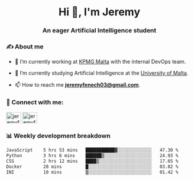<h1 align="center">Hi 👋, I'm Jeremy</h1>
<h3 align="center">An eager Artificial Intelligence student</h3>

<h3 align="left">✍ About me</h3>

- 🔭 I’m currently working at [KPMG Malta](https://kpmg.com/mt/en/home.html) with the internal DevOps team.

- 🌱 I’m currently studying Artificial Intelligence at the [University of Malta](https://www.linkedin.com/school/university-of-malta/).

- 📫 How to reach me **jeremyfenech03@gmail.com**.

<h3 align="left">🔗 Connect with me:</h3>
<p align="left">
<a href="https://linkedin.com/in/jeremyfenech" target="blank"><img align="center" src="https://raw.githubusercontent.com/rahuldkjain/github-profile-readme-generator/master/src/images/icons/Social/linked-in-alt.svg" alt="jeremyfenech" height="30" width="40" /></a>
<a href="https://www.leetcode.com/jeremyfen" target="blank"><img align="center" src="https://raw.githubusercontent.com/rahuldkjain/github-profile-readme-generator/master/src/images/icons/Social/leet-code.svg" alt="jeremyfen" height="30" width="40" /></a>
</p>


<h3 align="left">📊 Weekly development breakdown</h3>

<!--START_SECTION:waka-->

```txt
JavaScript    5 hrs 53 mins   ███████████▓░░░░░░░░░░░░░   47.30 %
Python        3 hrs 6 mins    ██████▒░░░░░░░░░░░░░░░░░░   24.93 %
CSS           2 hrs 12 mins   ████▒░░░░░░░░░░░░░░░░░░░░   17.65 %
Docker        28 mins         █░░░░░░░░░░░░░░░░░░░░░░░░   03.82 %
INI           10 mins         ▒░░░░░░░░░░░░░░░░░░░░░░░░   01.42 %
```

<!--END_SECTION:waka-->
